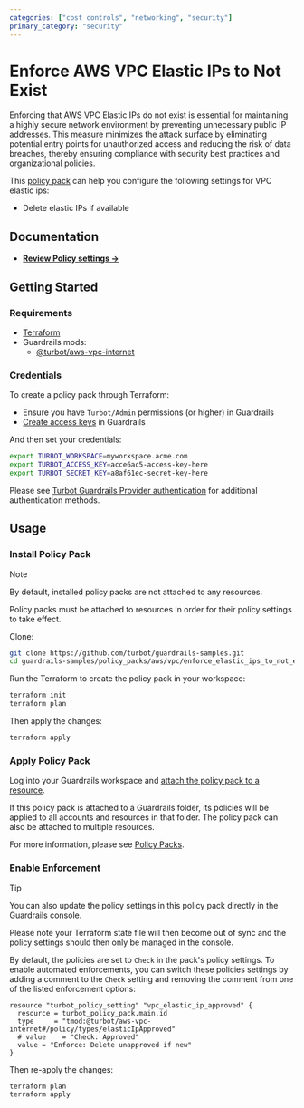 ```yaml
---
categories: ["cost controls", "networking", "security"]
primary_category: "security"
---
```


# Enforce AWS VPC Elastic IPs to Not Exist

Enforcing that AWS VPC Elastic IPs do not exist is essential for maintaining a highly secure network environment by preventing unnecessary public IP addresses. This measure minimizes the attack surface by eliminating potential entry points for unauthorized access and reducing the risk of data breaches, thereby ensuring compliance with security best practices and organizational policies.

This [policy pack](https://turbot.com/guardrails/docs/concepts/resources/policy-packs) can help you configure the following settings for VPC elastic ips:

- Delete elastic IPs if available

## Documentation

- **[Review Policy settings →](https://hub.guardrails.turbot.com/policy-packs/enforce_elastic_ips_to_not_exist/settings)**

## Getting Started

### Requirements

- [Terraform](https://developer.hashicorp.com/terraform/install)
- Guardrails mods:
  - [@turbot/aws-vpc-internet](https://hub.guardrails.turbot.com/mods/aws/mods/aws-vpc-internet)

### Credentials

To create a policy pack through Terraform:

- Ensure you have `Turbot/Admin` permissions (or higher) in Guardrails
- [Create access keys](https://turbot.com/guardrails/docs/guides/iam/access-keys#generate-a-new-guardrails-api-access-key) in Guardrails

And then set your credentials:

```sh
export TURBOT_WORKSPACE=myworkspace.acme.com
export TURBOT_ACCESS_KEY=acce6ac5-access-key-here
export TURBOT_SECRET_KEY=a8af61ec-secret-key-here
```

Please see [Turbot Guardrails Provider authentication](https://registry.terraform.io/providers/turbot/turbot/latest/docs#authentication) for additional authentication methods.

## Usage

### Install Policy Pack

> [!NOTE]
> By default, installed policy packs are not attached to any resources.
>
> Policy packs must be attached to resources in order for their policy settings to take effect.

Clone:

```sh
git clone https://github.com/turbot/guardrails-samples.git
cd guardrails-samples/policy_packs/aws/vpc/enforce_elastic_ips_to_not_exist
```

Run the Terraform to create the policy pack in your workspace:

```sh
terraform init
terraform plan
```

Then apply the changes:

```sh
terraform apply
```

### Apply Policy Pack

Log into your Guardrails workspace and [attach the policy pack to a resource](https://turbot.com/guardrails/docs/guides/policy-packs#attach-a-policy-pack-to-a-resource).

If this policy pack is attached to a Guardrails folder, its policies will be applied to all accounts and resources in that folder. The policy pack can also be attached to multiple resources.

For more information, please see [Policy Packs](https://turbot.com/guardrails/docs/concepts/resources/policy-packs).

### Enable Enforcement

> [!TIP]
> You can also update the policy settings in this policy pack directly in the Guardrails console.
>
> Please note your Terraform state file will then become out of sync and the policy settings should then only be managed in the console.

By default, the policies are set to `Check` in the pack's policy settings. To enable automated enforcements, you can switch these policies settings by adding a comment to the `Check` setting and removing the comment from one of the listed enforcement options:

```hcl
resource "turbot_policy_setting" "vpc_elastic_ip_approved" {
  resource = turbot_policy_pack.main.id
  type     = "tmod:@turbot/aws-vpc-internet#/policy/types/elasticIpApproved"
  # value    = "Check: Approved"
  value = "Enforce: Delete unapproved if new"
}
```

Then re-apply the changes:

```sh
terraform plan
terraform apply
```
